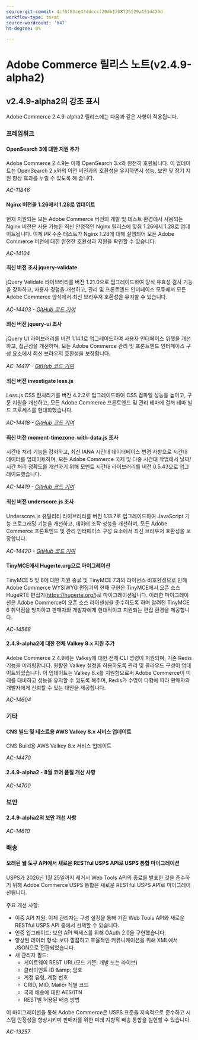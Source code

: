 ```yaml
---
source-git-commit: 4cf6f81ce43ddcccf20db12b8735f29a151d420d
workflow-type: tm+mt
source-wordcount: '647'
ht-degree: 0%

---
```

# Adobe Commerce 릴리스 노트(v2.4.9-alpha2)

## v2.4.9-alpha2의 강조 표시

Adobe Commerce 2.4.9-alpha2 릴리스에는 다음과 같은 사항이 적용됩니다.

### 프레임워크

#### OpenSearch 3에 대한 지원 추가

Adobe Commerce 2.4.9는 이제 OpenSearch 3.x와 완전히 호환됩니다. 이 업데이트는 OpenSearch 2.x와의 이전 버전과의 호환성을 유지하면서 성능, 보안 및 장기 지원 향상 효과를 누릴 수 있도록 해 줍니다.

_AC-11846_

#### Nginx 버전을 1.26에서 1.28로 업데이트

현재 지원되는 모든 Adobe Commerce 버전의 개발 및 테스트 환경에서 사용되는 Nginx 버전은 사용 가능한 최신 안정적인 Nginx 릴리스에 맞춰 1.26에서 1.28로 업데이트됩니다.
이제 PR 수준 테스트가 Nginx 1.28에 대해 실행되어 모든 Adobe Commerce 버전에 대한 완전한 호환성과 지원을 확인할 수 있습니다.

_AC-14104_

#### 최신 버전 조사 jquery-validate

jQuery Validate 라이브러리를 버전 1.21.0으로 업그레이드하여 양식 유효성 검사 기능을 강화하고, 사용자 경험을 개선하고, 관리 및 프론트엔드 인터페이스 모두에서 모든 Adobe Commerce 양식에서 최신 브라우저 호환성을 유지할 수 있습니다.

_AC-14403 - [GitHub 코드 기여](https://github.com/magento/magento2/commit/98b2848a)_

#### 최신 버전 jquery-ui 조사

jQuery UI 라이브러리를 버전 1.14.1로 업그레이드하여 사용자 인터페이스 위젯을 개선하고, 접근성을 개선하며, 모든 Adobe Commerce 관리 및 프론트엔드 인터페이스 구성 요소에서 최신 브라우저 호환성을 보장합니다.

_AC-14417 - [GitHub 코드 기여](https://github.com/magento/magento2/commit/77c589a6)_

#### 최신 버전 investigate less.js

Less.js CSS 전처리기를 버전 4.2.2로 업그레이드하여 CSS 컴파일 성능을 높이고, 구문 지원을 개선하고, 모든 Adobe Commerce 프론트엔드 및 관리 테마에 걸쳐 테마 빌드 프로세스를 현대화했습니다.

_AC-14418 - [GitHub 코드 기여](https://github.com/magento/magento2/commit/98b2848a)_

#### 최신 버전 moment-timezone-with-data.js 조사

시간대 처리 기능을 강화하고, 최신 IANA 시간대 데이터베이스 변경 사항으로 시간대 데이터를 업데이트하며, 모든 Adobe Commerce 국제 및 다중 시간대 작업에서 날짜/시간 처리 정확도를 개선하기 위해 모멘트 시간대 라이브러리를 버전 0.5.43으로 업그레이드했습니다.

_AC-14419 - [GitHub 코드 기여](https://github.com/magento/magento2/commit/98b2848a)_

#### 최신 버전 underscore.js 조사

Underscore.js 유틸리티 라이브러리를 버전 1.13.7로 업그레이드하여 JavaScript 기능 프로그래밍 기능을 개선하고, 데이터 조작 성능을 개선하며, 모든 Adobe Commerce 프론트엔드 및 관리 인터페이스 구성 요소에서 최신 브라우저 호환성을 보장합니다.

_AC-14420 - [GitHub 코드 기여](https://github.com/magento/magento2/commit/98b2848a)_

#### TinyMCE에서 Hugerte.org으로 마이그레이션

TinyMCE 5 및 6에 대한 지원 종료 및 TinyMCE 7과의 라이선스 비호환성으로 인해 Adobe Commerce WYSIWYG 편집기의 현재 구현은 TinyMCE에서 오픈 소스 HugeRTE 편집기(https://hugerte.org/)로 마이그레이션됩니다.
이러한 마이그레이션은 Adobe Commerce이 오픈 소스 라이센싱을 준수하도록 하며 알려진 TinyMCE 6 취약점을 방지하고 판매자와 개발자에게 현대적이고 지원되는 편집 환경을 제공합니다.

_AC-14568_

#### 2.4.9-alpha2에 대한 전체 Valkey 8.x 지원 추가

Adobe Commerce 2.4.9에는 Valkey에 대한 전체 CLI 명령이 지원되며, 기존 Redis 기능을 미러링합니다. 원활한 Valkey 설정을 허용하도록 관리 및 클라우드 구성이 업데이트되었습니다.
이 업데이트는 Valkey 8.x를 지원함으로써 Adobe Commerce이 미래를 대비하고 성능을 유지할 수 있도록 해주며, Redis가 수명이 다함에 따라 판매자와 개발자에게 신뢰할 수 있는 대안을 제공합니다.

_AC-14604_

### 기타

#### CNS 빌드 및 테스트용 AWS Valkey 8.x 서비스 업데이트

CNS Build용 AWS Valkey 8.x 서비스 업데이트

_AC-14470_

#### 2.4.9-alpha2 - 8월 코어 품질 개선 사항

_AC-14700_

### 보안

#### 2.4.9-alpha2의 보안 개선 사항

_AC-14610_

### 배송

#### 오래된 웹 도구 API에서 새로운 RESTful USPS API로 USPS 통합 마이그레이션

USPS가 2026년 1월 25일까지 레거시 Web Tools API의 종료를 발표한 것을 준수하기 위해 Adobe Commerce USPS 통합은 새로운 RESTful USPS API로 마이그레이션됩니다.

주요 개선 사항:

* 이중 API 지원: 이제 관리자는 구성 설정을 통해 기존 Web Tools API와 새로운 RESTful USPS API 중에서 선택할 수 있습니다.
* 인증 업그레이드: 보안 API 액세스를 위해 OAuth 2.0을 구현했습니다.
* 향상된 데이터 형식: 보다 깔끔하고 효율적인 커뮤니케이션을 위해 XML에서 JSON으로 전환되었습니다.
* 새 관리자 필드:
   * 게이트웨이 REST URL(모드 기준: 개발 또는 라이브)
   * 클라이언트 ID &amp;amp; 암호
   * 계정 유형, 계정 번호
   * CRID, MID, Mailer 식별 코드
   * 국제 배송에 대한 AES/ITN
   * REST별 허용된 배송 방법

이 마이그레이션을 통해 Adobe Commerce은 USPS 표준을 지속적으로 준수하고 시스템 안정성을 향상시키며 판매자를 위한 미래 지향적 배송 통합을 실현할 수 있습니다.

_AC-13257_
